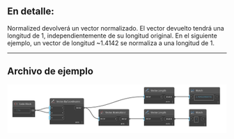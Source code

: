 ## En detalle:
Normalized devolverá un vector normalizado. El vector devuelto tendrá una longitud de 1, independientemente de su longitud original. En el siguiente ejemplo, un vector de longitud ~1.4142 se normaliza a una longitud de 1.
___
## Archivo de ejemplo

![Normalized](./Autodesk.DesignScript.Geometry.Vector.Normalized_img.jpg)

